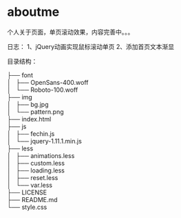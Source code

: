 aboutme
=======

个人关于页面，单页滚动效果，内容完善中。。。



日志：
1、jQuery动画实现鼠标滚动单页
2、添加首页文本渐显


目录结构：




├── font<br>
│   ├── OpenSans-400.woff<br>
│   └── Roboto-100.woff<br>
├── img<br>
│   ├── bg.jpg<br>
│   └── pattern.png<br>
├── index.html<br>
├── js<br>
│   ├── fechin.js<br>
│   └── jquery-1.11.1.min.js<br>
├── less<br>
│   ├── animations.less<br>
│   ├── custom.less<br>
│   ├── loading.less<br>
│   ├── reset.less<br>
│   └── var.less<br>
├── LICENSE<br>
├── README.md<br>
└── style.css<br>
